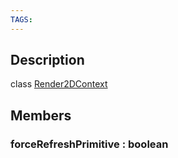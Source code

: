```yaml
---
TAGS:
---
```

## Description

class [Render2DContext](/classes/2.4/Render2DContext)



## Members

### forceRefreshPrimitive : boolean




